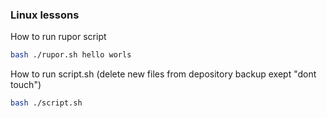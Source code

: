 ### Linux lessons

How to run rupor script
```sh
bash ./rupor.sh hello worls
```
How to run script.sh (delete new files from depository backup exept "dont touch")
```sh
bash ./script.sh
```
